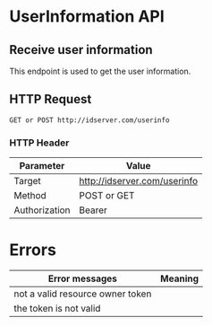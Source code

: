 # UserInformation API

## Receive user information

This endpoint is used to get the user information.

## HTTP Request

``GET or POST http://idserver.com/userinfo``

### HTTP Header

| Parameter     | Value                        |
| ------------- | ---------------------------- |
| Target        | http://idserver.com/userinfo |
| Method        | POST or GET                  |
| Authorization | Bearer <Access token>        |

# Errors

| Error messages                   | Meaning |
| -------------------------------- | ------- |
| not a valid resource owner token |         |
| the token is not valid           |         |

